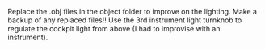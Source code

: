 Replace the .obj files in the object folder to improve on the lighting. Make a backup of any replaced files!!
Use the 3rd instrument light turnknob to regulate the cockpit light from above (I had to improvise with an instrument).
